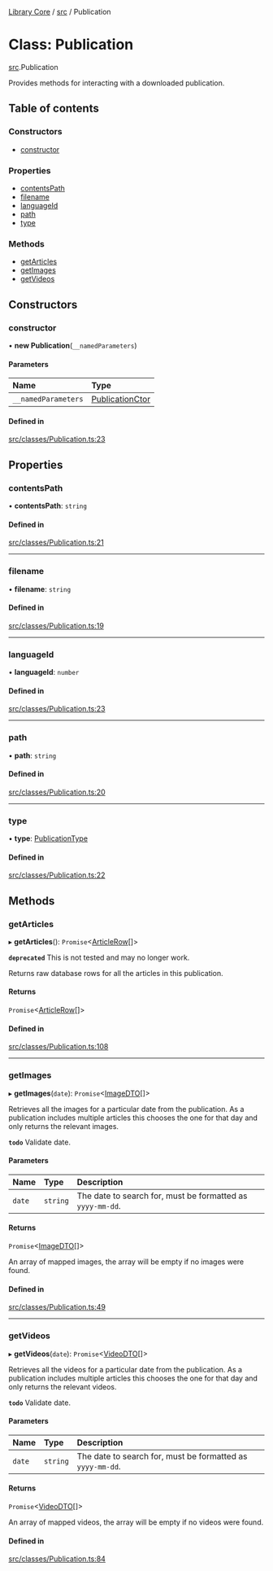 [Library Core](../README.md) / [src](../modules/src.md) / Publication

# Class: Publication

[src](../modules/src.md).Publication

Provides methods for interacting with a downloaded publication.

## Table of contents

### Constructors

- [constructor](src.publication.md#constructor)

### Properties

- [contentsPath](src.publication.md#contentspath)
- [filename](src.publication.md#filename)
- [languageId](src.publication.md#languageid)
- [path](src.publication.md#path)
- [type](src.publication.md#type)

### Methods

- [getArticles](src.publication.md#getarticles)
- [getImages](src.publication.md#getimages)
- [getVideos](src.publication.md#getvideos)

## Constructors

### constructor

• **new Publication**(`__namedParameters`)

#### Parameters

| Name | Type |
| :------ | :------ |
| `__namedParameters` | [PublicationCtor](../interfaces/types_publication.publicationctor.md) |

#### Defined in

[src/classes/Publication.ts:23](https://github.com/BenShelton/library-api/blob/master/packages/core/src/classes/Publication.ts#L23)

## Properties

### contentsPath

• **contentsPath**: `string`

#### Defined in

[src/classes/Publication.ts:21](https://github.com/BenShelton/library-api/blob/master/packages/core/src/classes/Publication.ts#L21)

___

### filename

• **filename**: `string`

#### Defined in

[src/classes/Publication.ts:19](https://github.com/BenShelton/library-api/blob/master/packages/core/src/classes/Publication.ts#L19)

___

### languageId

• **languageId**: `number`

#### Defined in

[src/classes/Publication.ts:23](https://github.com/BenShelton/library-api/blob/master/packages/core/src/classes/Publication.ts#L23)

___

### path

• **path**: `string`

#### Defined in

[src/classes/Publication.ts:20](https://github.com/BenShelton/library-api/blob/master/packages/core/src/classes/Publication.ts#L20)

___

### type

• **type**: [PublicationType](../modules/types_publication.md#publicationtype)

#### Defined in

[src/classes/Publication.ts:22](https://github.com/BenShelton/library-api/blob/master/packages/core/src/classes/Publication.ts#L22)

## Methods

### getArticles

▸ **getArticles**(): `Promise`<[ArticleRow](../interfaces/types_database.articlerow.md)[]\>

**`deprecated`** This is not tested and may no longer work.

Returns raw database rows for all the articles in this publication.

#### Returns

`Promise`<[ArticleRow](../interfaces/types_database.articlerow.md)[]\>

#### Defined in

[src/classes/Publication.ts:108](https://github.com/BenShelton/library-api/blob/master/packages/core/src/classes/Publication.ts#L108)

___

### getImages

▸ **getImages**(`date`): `Promise`<[ImageDTO](../interfaces/types_dto.imagedto.md)[]\>

Retrieves all the images for a particular date from the publication.
As a publication includes multiple articles this chooses the one for that day and only returns the relevant images.

**`todo`** Validate date.

#### Parameters

| Name | Type | Description |
| :------ | :------ | :------ |
| `date` | `string` | The date to search for, must be formatted as `yyyy-mm-dd`. |

#### Returns

`Promise`<[ImageDTO](../interfaces/types_dto.imagedto.md)[]\>

An array of mapped images, the array will be empty if no images were found.

#### Defined in

[src/classes/Publication.ts:49](https://github.com/BenShelton/library-api/blob/master/packages/core/src/classes/Publication.ts#L49)

___

### getVideos

▸ **getVideos**(`date`): `Promise`<[VideoDTO](../interfaces/types_dto.videodto.md)[]\>

Retrieves all the videos for a particular date from the publication.
As a publication includes multiple articles this chooses the one for that day and only returns the relevant videos.

**`todo`** Validate date.

#### Parameters

| Name | Type | Description |
| :------ | :------ | :------ |
| `date` | `string` | The date to search for, must be formatted as `yyyy-mm-dd`. |

#### Returns

`Promise`<[VideoDTO](../interfaces/types_dto.videodto.md)[]\>

An array of mapped videos, the array will be empty if no videos were found.

#### Defined in

[src/classes/Publication.ts:84](https://github.com/BenShelton/library-api/blob/master/packages/core/src/classes/Publication.ts#L84)
